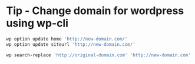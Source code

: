 # Tip - Change domain for wordpress using wp-cli

```bash
wp option update home 'http://new-domain.com/'
wp option update siteurl 'http://new-domain.com/'

wp search-replace 'http://original-domain.com' 'http://new-domain.com'
```
